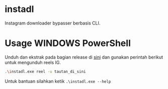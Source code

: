 # instadl
Instagram downloader bypasser berbasis CLI. 

# Usage WINDOWS PowerShell

Unduh dan ekstrak pada bagian release di <a href="https://github.com/hitori21/instadl/releases/download/0.0.1/instadl-win-0.0.1.rar" target="_blank">sini</a> dan gunakan perintah berikut untuk mengunduh reels IG.

```sh
.\instadl.exe reel -u tautan_di_sini
```

Untuk bantuan silahkan ketik <code>.\instadl.exe --help</code>

